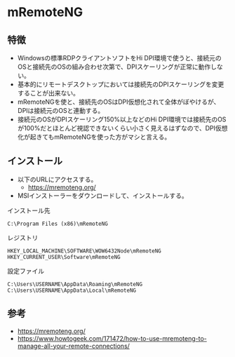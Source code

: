 ﻿# mRemoteNG

## 特徴

- Windowsの標準RDPクライアントソフトをHi DPI環境で使うと、接続元のOSと接続先のOSの組み合わせ次第で、DPIスケーリングが正常に動作しない。
- 基本的にリモートデスクトップにおいては接続先のDPIスケーリングを変更することが出来ない。
- mRemoteNGを使と、接続先のOSはDPI仮想化されて全体がぼやけるが、DPIは接続元のOSと連動する。
- 接続元のOSがDPIスケーリング150%以上などのHi DPI環境では接続先のOSが100%だとほとんど視認できないくらい小さく見えるはずなので、DPI仮想化が起きてもmRemoteNGを使った方がマシと言える。

## インストール

- 以下のURLにアクセスする。
  - https://mremoteng.org/
- MSIインストーラーをダウンロードして、インストールする。

インストール先

```clike
C:\Program Files (x86)\mRemoteNG
```

レジストリ

```clike
HKEY_LOCAL_MACHINE\SOFTWARE\WOW6432Node\mRemoteNG
HKEY_CURRENT_USER\Software\mRemoteNG
```

設定ファイル

```clike
C:\Users\USERNAME\AppData\Roaming\mRemoteNG
C:\Users\USERNAME\AppData\Local\mRemoteNG
```


## 参考

- https://mremoteng.org/
- https://www.howtogeek.com/171472/how-to-use-mremoteng-to-manage-all-your-remote-connections/
